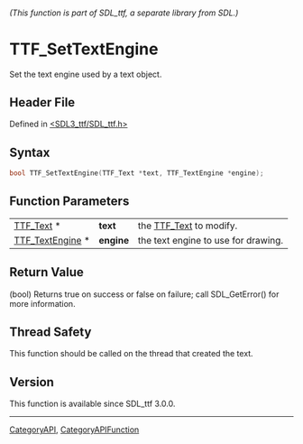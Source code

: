 ###### (This function is part of SDL_ttf, a separate library from SDL.)
# TTF_SetTextEngine

Set the text engine used by a text object.

## Header File

Defined in [<SDL3_ttf/SDL_ttf.h>](https://github.com/libsdl-org/SDL_ttf/blob/main/include/SDL3_ttf/SDL_ttf.h)

## Syntax

```c
bool TTF_SetTextEngine(TTF_Text *text, TTF_TextEngine *engine);
```

## Function Parameters

|                                    |            |                                     |
| ---------------------------------- | ---------- | ----------------------------------- |
| [TTF_Text](TTF_Text) *             | **text**   | the [TTF_Text](TTF_Text) to modify. |
| [TTF_TextEngine](TTF_TextEngine) * | **engine** | the text engine to use for drawing. |

## Return Value

(bool) Returns true on success or false on failure; call SDL_GetError() for
more information.

## Thread Safety

This function should be called on the thread that created the text.

## Version

This function is available since SDL_ttf 3.0.0.

----
[CategoryAPI](CategoryAPI), [CategoryAPIFunction](CategoryAPIFunction)

